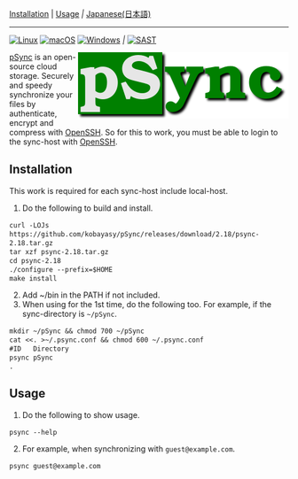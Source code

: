 [Installation](#installation)
|
[Usage](#usage)
*|*
[Japanese(日本語)](README_ja.md)

***

[![Linux](https://github.com/kobayasy/pSync/workflows/Linux/badge.svg)](https://github.com/kobayasy/pSync/actions/workflows/build-linux.yml)
[![macOS](https://github.com/kobayasy/pSync/workflows/macOS/badge.svg)](https://github.com/kobayasy/pSync/actions/workflows/build-macos.yml)
[![Windows](https://github.com/kobayasy/pSync/workflows/Windows/badge.svg)](https://github.com/kobayasy/pSync/actions/workflows/build-windows.yml)
*|*
[![SAST](https://github.com/kobayasy/pSync/workflows/SAST/badge.svg)](https://github.com/kobayasy/pSync/actions/workflows/codeql-analysis.yml)

<img src="psync.png" alt="pSync" align="right">

[pSync] is an open-source cloud storage.
Securely and speedy synchronize your files by authenticate, encrypt and compress with [OpenSSH].
So for this to work, you must be able to login to the sync-host with [OpenSSH].

## Installation
This work is required for each sync-host include local-host.
1. Do the following to build and install.
```
curl -LOJs https://github.com/kobayasy/pSync/releases/download/2.18/psync-2.18.tar.gz
tar xzf psync-2.18.tar.gz
cd psync-2.18
./configure --prefix=$HOME
make install
```
2. Add ~/bin in the PATH if not included.
3. When using for the 1st time, do the following too.
For example, if the sync-directory is `~/pSync`.
```
mkdir ~/pSync && chmod 700 ~/pSync
cat <<. >~/.psync.conf && chmod 600 ~/.psync.conf
#ID   Directory
psync pSync
.
```

## Usage
1. Do the following to show usage.
```
psync --help
```
2. For example, when synchronizing with `guest@example.com`.
```
psync guest@example.com
```

[pSync]: https://github.com/kobayasy/pSync
[OpenSSH]: https://www.openssh.com
